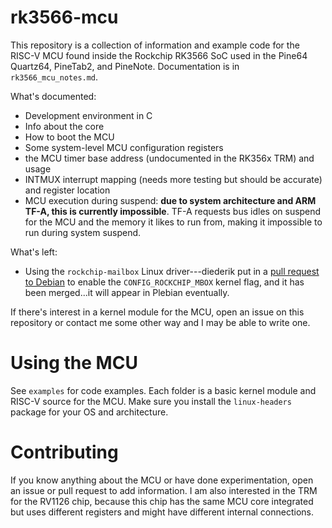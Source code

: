 # rk3566-mcu
This repository is a collection of information and example code for
the RISC-V MCU found inside the Rockchip RK3566 SoC used in the Pine64
Quartz64, PineTab2, and PineNote. Documentation is in
`rk3566_mcu_notes.md`.

What's documented:
- Development environment in C
- Info about the core
- How to boot the MCU
- Some system-level MCU configuration registers
- the MCU timer base address (undocumented in the RK356x TRM) and usage
- INTMUX interrupt mapping (needs more testing but should be accurate)
  and register location
- MCU execution during suspend: **due to system architecture and ARM
  TF-A, this is currently impossible**. TF-A requests bus idles on
  suspend for the MCU and the memory it likes to run from, making it
  impossible to run during system suspend.

What's left:
- Using the `rockchip-mailbox` Linux driver---diederik put in a [pull
  request to
  Debian](https://salsa.debian.org/kernel-team/linux/-/merge_requests/730)
  to enable the `CONFIG_ROCKCHIP_MBOX` kernel flag, and it has been
  merged...it will appear in Plebian eventually.

  
If there's interest in a kernel module for the MCU, open an issue on
this repository or contact me some other way and I may be able to
write one.


# Using the MCU
See `examples` for code examples. Each folder is a basic kernel module
and RISC-V source for the MCU. Make sure you install the
`linux-headers` package for your OS and architecture.

# Contributing
If you know anything about the MCU or have done experimentation, open
an issue or pull request to add information. I am also interested in
the TRM for the RV1126 chip, because this chip has the same MCU core
integrated but uses different registers and might have different
internal connections.
